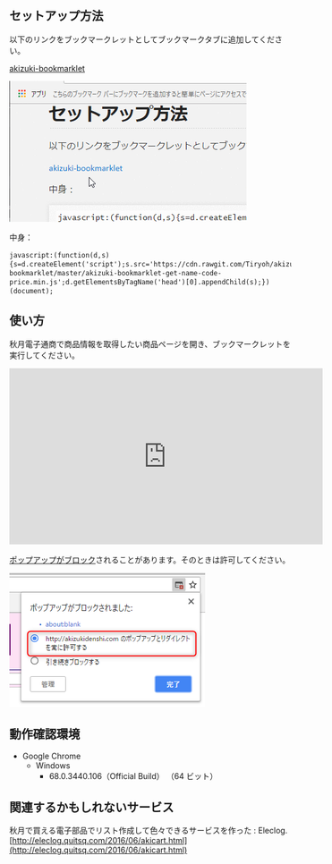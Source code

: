 ## セットアップ方法

以下のリンクをブックマークレットとしてブックマークタブに追加してください。

[akizuki-bookmarklet](javascript:(function(d,s){s=d.createElement('script');s.src='https://cdn.rawgit.com/Tiryoh/akizuki-bookmarklet/master/akizuki-bookmarklet-get-name-code-price.min.js';d.getElementsByTagName('head')[0].appendChild(s);})(document);)

![](./images/add_bookmarklet.gif)

中身：

```
javascript:(function(d,s){s=d.createElement('script');s.src='https://cdn.rawgit.com/Tiryoh/akizuki-bookmarklet/master/akizuki-bookmarklet-get-name-code-price.min.js';d.getElementsByTagName('head')[0].appendChild(s);})(document);
```

## 使い方

秋月電子通商で商品情報を取得したい商品ページを開き、ブックマークレットを実行してください。

<iframe width="560" height="315" src="https://www.youtube.com/embed/diknfqoc0zI?rel=0" frameborder="0" allow="autoplay; encrypted-media" allowfullscreen></iframe>

[ポップアップがブロック](https://support.google.com/chrome/answer/9547)されることがあります。そのときは許可してください。

![](./images/popup_block.png)


## 動作確認環境

* Google Chrome
  * Windows
    * 68.0.3440.106（Official Build） （64 ビット）


## 関連するかもしれないサービス

秋月で買える電子部品でリスト作成して色々できるサービスを作った : Eleclog.
[http://eleclog.quitsq.com/2016/06/akicart.html](http://eleclog.quitsq.com/2016/06/akicart.html)